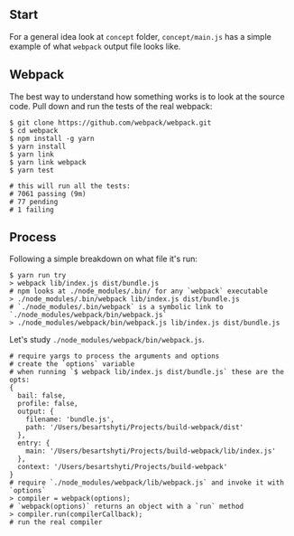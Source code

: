 ## Start

For a general idea look at `concept` folder, `concept/main.js` has a simple
example of what `webpack` output file looks like.

## Webpack

The best way to understand how something works is to look at the source code.
Pull down and run the tests of the real webpack:

```
$ git clone https://github.com/webpack/webpack.git
$ cd webpack
$ npm install -g yarn
$ yarn install
$ yarn link
$ yarn link webpack
$ yarn test

# this will run all the tests:
# 7061 passing (9m)
# 77 pending
# 1 failing
```

## Process

Following a simple breakdown on what file it's run:

```
$ yarn run try
> webpack lib/index.js dist/bundle.js
# npm looks at ./node_modules/.bin/ for any `webpack` executable
> ./node_modules/.bin/webpack lib/index.js dist/bundle.js
# `./node_modules/.bin/webpack` is a symbolic link to `./node_modules/webpack/bin/webpack.js`
> ./node_modules/webpack/bin/webpack.js lib/index.js dist/bundle.js
```

Let's study `./node_modules/webpack/bin/webpack.js`.

```
# require yargs to process the arguments and options
# create the `options` variable
# when running `$ webpack lib/index.js dist/bundle.js` these are the opts:
{
  bail: false,
  profile: false,
  output: {
    filename: 'bundle.js',
    path: '/Users/besartshyti/Projects/build-webpack/dist'
  },
  entry: {
    main: '/Users/besartshyti/Projects/build-webpack/lib/index.js'
  },
  context: '/Users/besartshyti/Projects/build-webpack'
}
# require `./node_modules/webpack/lib/webpack.js` and invoke it with `options`
> compiler = webpack(options);
# `webpack(options)` returns an object with a `run` method
> compiler.run(compilerCallback);
# run the real compiler
```
